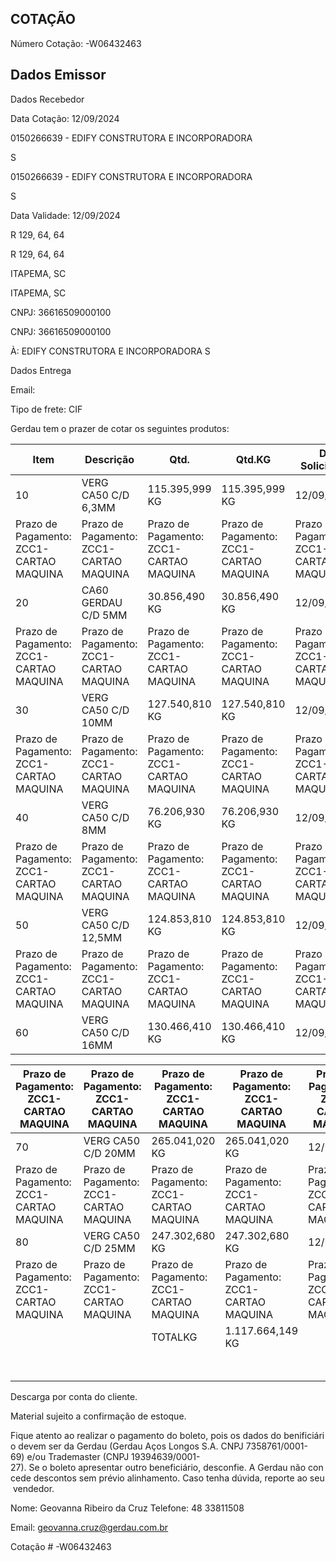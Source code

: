 ## COTAÇÃO

<!-- image -->

Número Cotação: -W06432463

## Dados Emissor

Dados Recebedor

Data Cotação: 12/09/2024

0150266639 - EDIFY CONSTRUTORA E INCORPORADORA

S

0150266639 - EDIFY CONSTRUTORA E INCORPORADORA

S

Data Validade: 12/09/2024

R 129, 64, 64

R 129, 64, 64

ITAPEMA, SC

ITAPEMA, SC

CNPJ: 36616509000100

CNPJ: 36616509000100

À: EDIFY CONSTRUTORA E INCORPORADORA S

Dados Entrega

Email:

Tipo de frete: CIF

Gerdau tem o prazer de cotar os seguintes produtos:

| Item                                    | Descrição                               | Qtd.                                    | Qtd.KG                                  | Dt Solicitada                           | Preço sem IPI                           | Aliq. ICMS                              | Aliq. IPI                               | Carga(ST)                               | Valor Total                             |
|-----------------------------------------|-----------------------------------------|-----------------------------------------|-----------------------------------------|-----------------------------------------|-----------------------------------------|-----------------------------------------|-----------------------------------------|-----------------------------------------|-----------------------------------------|
| 10                                      | VERG CA50 C/D 6,3MM                     | 115.395,999 KG                          | 115.395,999 KG                          | 12/09/2024                              | 7,50 BRL/KG                             | 17,00 %                                 | 0,00 %                                  | 0,00 %                                  | 865.104,16 BRL                          |
| Prazo de Pagamento: ZCC1-CARTAO MAQUINA | Prazo de Pagamento: ZCC1-CARTAO MAQUINA | Prazo de Pagamento: ZCC1-CARTAO MAQUINA | Prazo de Pagamento: ZCC1-CARTAO MAQUINA | Prazo de Pagamento: ZCC1-CARTAO MAQUINA | Prazo de Pagamento: ZCC1-CARTAO MAQUINA | Prazo de Pagamento: ZCC1-CARTAO MAQUINA | Prazo de Pagamento: ZCC1-CARTAO MAQUINA | Prazo de Pagamento: ZCC1-CARTAO MAQUINA | Prazo de Pagamento: ZCC1-CARTAO MAQUINA |
| 20                                      | CA60 GERDAU C/D 5MM                     | 30.856,490 KG                           | 30.856,490 KG                           | 12/09/2024                              | 8,12 BRL/KG                             | 17,00 %                                 | 0,00 %                                  | 0,00 %                                  | 250.643,03 BRL                          |
| Prazo de Pagamento: ZCC1-CARTAO MAQUINA | Prazo de Pagamento: ZCC1-CARTAO MAQUINA | Prazo de Pagamento: ZCC1-CARTAO MAQUINA | Prazo de Pagamento: ZCC1-CARTAO MAQUINA | Prazo de Pagamento: ZCC1-CARTAO MAQUINA | Prazo de Pagamento: ZCC1-CARTAO MAQUINA | Prazo de Pagamento: ZCC1-CARTAO MAQUINA | Prazo de Pagamento: ZCC1-CARTAO MAQUINA | Prazo de Pagamento: ZCC1-CARTAO MAQUINA | Prazo de Pagamento: ZCC1-CARTAO MAQUINA |
| 30                                      | VERG CA50 C/D 10MM                      | 127.540,810 KG                          | 127.540,810 KG                          | 12/09/2024                              | 7,15 BRL/KG                             | 17,00 %                                 | 0,00 %                                  | 0,00 %                                  | 912.219,90 BRL                          |
| Prazo de Pagamento: ZCC1-CARTAO MAQUINA | Prazo de Pagamento: ZCC1-CARTAO MAQUINA | Prazo de Pagamento: ZCC1-CARTAO MAQUINA | Prazo de Pagamento: ZCC1-CARTAO MAQUINA | Prazo de Pagamento: ZCC1-CARTAO MAQUINA | Prazo de Pagamento: ZCC1-CARTAO MAQUINA | Prazo de Pagamento: ZCC1-CARTAO MAQUINA | Prazo de Pagamento: ZCC1-CARTAO MAQUINA | Prazo de Pagamento: ZCC1-CARTAO MAQUINA | Prazo de Pagamento: ZCC1-CARTAO MAQUINA |
| 40                                      | VERG CA50 C/D 8MM                       | 76.206,930 KG                           | 76.206,930 KG                           | 12/09/2024                              | 7,50 BRL/KG                             | 17,00 %                                 | 0,00 %                                  | 0,00 %                                  | 571.310,38 BRL                          |
| Prazo de Pagamento: ZCC1-CARTAO MAQUINA | Prazo de Pagamento: ZCC1-CARTAO MAQUINA | Prazo de Pagamento: ZCC1-CARTAO MAQUINA | Prazo de Pagamento: ZCC1-CARTAO MAQUINA | Prazo de Pagamento: ZCC1-CARTAO MAQUINA | Prazo de Pagamento: ZCC1-CARTAO MAQUINA | Prazo de Pagamento: ZCC1-CARTAO MAQUINA | Prazo de Pagamento: ZCC1-CARTAO MAQUINA | Prazo de Pagamento: ZCC1-CARTAO MAQUINA | Prazo de Pagamento: ZCC1-CARTAO MAQUINA |
| 50                                      | VERG CA50 C/D 12,5MM                    | 124.853,810 KG                          | 124.853,810 KG                          | 12/09/2024                              | 6,95 BRL/KG                             | 17,00 %                                 | 0,00 %                                  | 0,00 %                                  | 867.197,02 BRL                          |
| Prazo de Pagamento: ZCC1-CARTAO MAQUINA | Prazo de Pagamento: ZCC1-CARTAO MAQUINA | Prazo de Pagamento: ZCC1-CARTAO MAQUINA | Prazo de Pagamento: ZCC1-CARTAO MAQUINA | Prazo de Pagamento: ZCC1-CARTAO MAQUINA | Prazo de Pagamento: ZCC1-CARTAO MAQUINA | Prazo de Pagamento: ZCC1-CARTAO MAQUINA | Prazo de Pagamento: ZCC1-CARTAO MAQUINA | Prazo de Pagamento: ZCC1-CARTAO MAQUINA | Prazo de Pagamento: ZCC1-CARTAO MAQUINA |
| 60                                      | VERG CA50 C/D 16MM                      | 130.466,410 KG                          | 130.466,410 KG                          | 12/09/2024                              | 6,95 BRL/KG                             | 17,00 %                                 | 0,00 %                                  | 0,00 %                                  | 906.180,45 BRL                          |

| Prazo de Pagamento: ZCC1-CARTAO MAQUINA   | Prazo de Pagamento: ZCC1-CARTAO MAQUINA   | Prazo de Pagamento: ZCC1-CARTAO MAQUINA   | Prazo de Pagamento: ZCC1-CARTAO MAQUINA   | Prazo de Pagamento: ZCC1-CARTAO MAQUINA   | Prazo de Pagamento: ZCC1-CARTAO MAQUINA   | Prazo de Pagamento: ZCC1-CARTAO MAQUINA   | Prazo de Pagamento: ZCC1-CARTAO MAQUINA   | Prazo de Pagamento: ZCC1-CARTAO MAQUINA   | Prazo de Pagamento: ZCC1-CARTAO MAQUINA   |
|-------------------------------------------|-------------------------------------------|-------------------------------------------|-------------------------------------------|-------------------------------------------|-------------------------------------------|-------------------------------------------|-------------------------------------------|-------------------------------------------|-------------------------------------------|
| 70                                        | VERG CA50 C/D 20MM                        | 265.041,020 KG                            | 265.041,020 KG                            | 12/09/2024                                | 6,95 BRL/KG                               | 17,00 %                                   | 0,00 %                                    | 0,00 %                                    | 1.840.895,22 BRL                          |
| Prazo de Pagamento: ZCC1-CARTAO MAQUINA   | Prazo de Pagamento: ZCC1-CARTAO MAQUINA   | Prazo de Pagamento: ZCC1-CARTAO MAQUINA   | Prazo de Pagamento: ZCC1-CARTAO MAQUINA   | Prazo de Pagamento: ZCC1-CARTAO MAQUINA   | Prazo de Pagamento: ZCC1-CARTAO MAQUINA   | Prazo de Pagamento: ZCC1-CARTAO MAQUINA   | Prazo de Pagamento: ZCC1-CARTAO MAQUINA   | Prazo de Pagamento: ZCC1-CARTAO MAQUINA   | Prazo de Pagamento: ZCC1-CARTAO MAQUINA   |
| 80                                        | VERG CA50 C/D 25MM                        | 247.302,680 KG                            | 247.302,680 KG                            | 12/09/2024                                | 6,95 BRL/KG                               | 17,00 %                                   | 0,00 %                                    | 0,00 %                                    | 1.717.690,05 BRL                          |
| Prazo de Pagamento: ZCC1-CARTAO MAQUINA   | Prazo de Pagamento: ZCC1-CARTAO MAQUINA   | Prazo de Pagamento: ZCC1-CARTAO MAQUINA   | Prazo de Pagamento: ZCC1-CARTAO MAQUINA   | Prazo de Pagamento: ZCC1-CARTAO MAQUINA   | Prazo de Pagamento: ZCC1-CARTAO MAQUINA   | Prazo de Pagamento: ZCC1-CARTAO MAQUINA   | Prazo de Pagamento: ZCC1-CARTAO MAQUINA   | Prazo de Pagamento: ZCC1-CARTAO MAQUINA   | Prazo de Pagamento: ZCC1-CARTAO MAQUINA   |
|                                           |                                           | TOTALKG                                   | 1.117.664,149 KG                          |                                           |                                           |                                           |                                           |                                           |                                           |
|                                           |                                           |                                           |                                           |                                           |                                           |                                           |                                           | TOTAL                                     | 7.931.240,21 BRL                          |

Descarga por conta do cliente.

Material sujeito a confirmação de estoque.

Fique atento ao realizar o pagamento do boleto, pois os dados do benificiário devem ser da Gerdau (Gerdau Aços Longos S.A. CNPJ 7358761/0001-69) e/ou Trademaster (CNPJ 19394639/0001-27). Se o boleto apresentar outro beneficiário, desconfie. A Gerdau não concede descontos sem prévio alinhamento. Caso tenha dúvida, reporte ao seu vendedor.

Nome: Geovanna Ribeiro da Cruz Telefone: 48 33811508

Email: geovanna.cruz@gerdau.com.br

Cotação # -W06432463